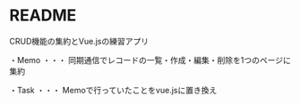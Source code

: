 # README

CRUD機能の集約とVue.jsの練習アプリ

・Memo ・・・ 同期通信でレコードの一覧・作成・編集・削除を1つのページに集約

・Task ・・・ Memoで行っていたことをvue.jsに置き換え
